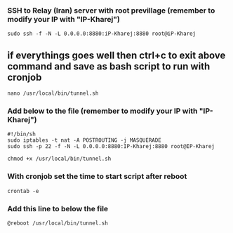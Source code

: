 ### SSH to Relay (Iran) server with root previllage (remember to modify your IP with "IP-Kharej")
``` 
sudo ssh -f -N -L 0.0.0.0:8880:iP-Kharej:8880 root@iP-Kharej
```
## if everythings goes well then ctrl+c to exit above command and save as bash script to run with cronjob
```
nano /usr/local/bin/tunnel.sh
```
### Add below to the file (remember to modify your IP with "IP-Kharej")

```
#!/bin/sh
sudo iptables -t nat -A POSTROUTING -j MASQUERADE
sudo ssh -p 22 -f -N -L 0.0.0.0:8880:IP-Kharej:8880 root@IP-Kharej
```
```
chmod +x /usr/local/bin/tunnel.sh
```
### With cronjob set the time to start script after reboot
``` 
crontab -e
```
### Add this line to below the file
```
@reboot /usr/local/bin/tunnel.sh
```
